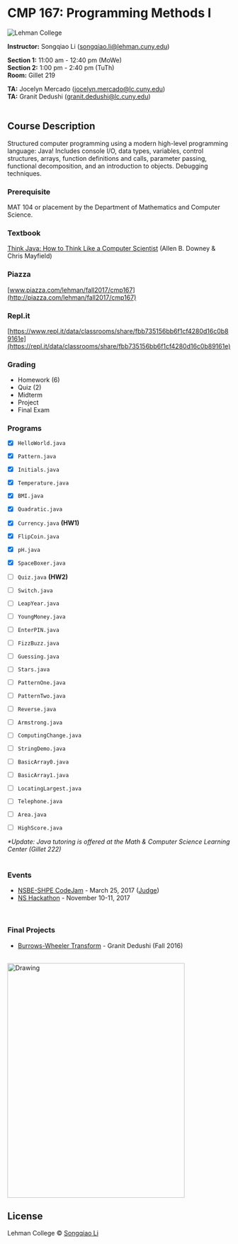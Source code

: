 # CMP 167: Programming Methods I #

![Lehman College][logo]

[logo]: https://github.com/sonnynomnom/CMP-167-Programming-Methods-I/blob/master/logo.png "Lehman College 2017"

**Instructor:** Songqiao Li (songqiao.li@lehman.cuny.edu)  
  
**Section 1:** 11:00 am - 12:40 pm (MoWe)  
**Section 2:** 1:00 pm - 2:40 pm (TuTh)  
**Room:** Gillet 219  
  
**TA:** Jocelyn Mercado (jocelyn.mercado@lc.cuny.edu)  
**TA:** Granit Dedushi (granit.dedushi@lc.cuny.edu)
<br>
<br>

## Course Description ##

Structured computer programming using a modern high-level programming language: Java! Includes console I/O, data types, variables, control structures, arrays, function definitions and calls, parameter passing, functional decomposition, and an introduction to objects. Debugging techniques.

### Prerequisite ###

MAT 104 or placement by the Department of Mathematics and Computer Science.

### Textbook ###

[Think Java: How to Think Like a Computer Scientist](http://greenteapress.com/thinkjava6/thinkjava.pdf) (Allen B. Downey & Chris Mayfield)

### Piazza ###

[www.piazza.com/lehman/fall2017/cmp167](http://piazza.com/lehman/fall2017/cmp167) 

### Repl.it ###
[https://www.repl.it/data/classrooms/share/fbb735156bb6f1cf4280d16c0b89161e](https://repl.it/data/classrooms/share/fbb735156bb6f1cf4280d16c0b89161e) 

### Grading ###

* Homework (6)
* Quiz (2)
* Midterm
* Project
* Final Exam

### Programs ###

- [x] `HelloWorld.java`  
- [x] `Pattern.java`  
- [x] `Initials.java`

- [x] `Temperature.java`
- [x] `BMI.java`
- [x] `Quadratic.java`
- [x] `Currency.java` **(HW1)**

- [x] `FlipCoin.java`
- [x] `pH.java`
- [x] `SpaceBoxer.java`
- [ ] `Quiz.java` **(HW2)**

- [ ] `Switch.java`
- [ ] `LeapYear.java`

- [ ] `YoungMoney.java`
- [ ] `EnterPIN.java`
- [ ] `FizzBuzz.java`
- [ ] `Guessing.java`

- [ ] `Stars.java`
- [ ] `PatternOne.java`
- [ ] `PatternTwo.java`

- [ ] `Reverse.java`
- [ ] `Armstrong.java`

- [ ] `ComputingChange.java`

- [ ] `StringDemo.java`

- [ ] `BasicArray0.java`
- [ ] `BasicArray1.java`

- [ ] `LocatingLargest.java`
- [ ] `Telephone.java`

- [ ] `Area.java`
- [ ] `HighScore.java`

_*Update: Java tutoring is offered at the Math & Computer Science Learning Center (Gillet 222)_  
<br>

### Events ###

* [NSBE-SHPE CodeJam](https://credly.com/credit/13866597) - March 25, 2017 ([Judge](https://t.cred.ly/-0u7pgzRVw68-iBaaGz-_Q,,$$$IEq_agmIYDTLxXfc4bpZiL1yt08jbdjKcFXXHdcM6HJCMAkMGwNArl0wCdbC1OYKH7UdiSqO3YUA8RvF34zQ-JRxcJMylbpvgCj5RSFoBYw,?r=https%3A%2F%2Fcredly.com%2Fcredit%2F13866597&t=1505785451&c=sl))
* [NS Hackathon](http://nshacks.nslehman.com) - November 10-11, 2017
<br>

### Final Projects ###

* [Burrows-Wheeler Transform](https://www.youtube.com/watch?v=h-J2_NIDvLw) - Granit Dedushi (Fall 2016)
<br>

<img src="https://github.com/sonnynomnom/CMP-167-Programming-Methods-I/blob/master/granit.jpg" alt="Drawing" width="400" height="530" />

## License
Lehman College © [Songqiao Li](https://instagram.com/sonnynomnom)
